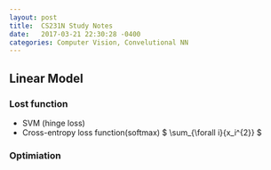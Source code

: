 ```yaml
---
layout: post
title:  CS231N Study Notes
date:   2017-03-21 22:30:28 -0400
categories: Computer Vision, Convelutional NN
---
```


## Linear Model

### Lost function
* SVM (hinge loss)
* Cross-entropy loss function(softmax) 
$ \sum_{\forall i}{x_i^{2}} $
### Optimiation
    

